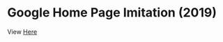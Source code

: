 
# Google Home Page Imitation (2019)

<p>View  <a target="_blank" href="https://dazzling-mclean-06e49d.netlify.app">Here</a></p>













